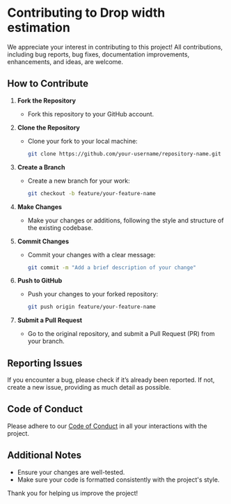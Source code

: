 # Contributing to Drop width estimation

We appreciate your interest in contributing to this project! All contributions, including bug reports, bug fixes, documentation improvements, enhancements, and ideas, are welcome.

## How to Contribute

1. **Fork the Repository**  
   - Fork this repository to your GitHub account.

2. **Clone the Repository**  
   - Clone your fork to your local machine:
     ```bash
     git clone https://github.com/your-username/repository-name.git
     ```

3. **Create a Branch**  
   - Create a new branch for your work:
     ```bash
     git checkout -b feature/your-feature-name
     ```

4. **Make Changes**  
   - Make your changes or additions, following the style and structure of the existing codebase.

5. **Commit Changes**  
   - Commit your changes with a clear message:
     ```bash
     git commit -m "Add a brief description of your change"
     ```

6. **Push to GitHub**  
   - Push your changes to your forked repository:
     ```bash
     git push origin feature/your-feature-name
     ```

7. **Submit a Pull Request**  
   - Go to the original repository, and submit a Pull Request (PR) from your branch.

## Reporting Issues

If you encounter a bug, please check if it’s already been reported. If not, create a new issue, providing as much detail as possible.

## Code of Conduct

Please adhere to our [Code of Conduct](CODE_OF_CONDUCT.md) in all your interactions with the project.

## Additional Notes

- Ensure your changes are well-tested.
- Make sure your code is formatted consistently with the project's style.

Thank you for helping us improve the project!
